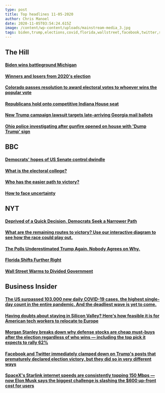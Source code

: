 ```yaml
---
type: post
title: Top headlines 11-05-2020
author: Chris Manoel
date: 2020-11-05T03:54:24.615Z
image: /content/wp-content/uploads/mainstream-media_3.jpg
tags: biden,trump,elections,covid,florida,wallstreet,facebook,twitter,spacex
---
```

## The Hill

#### [Biden wins battleground Michigan](https://thehill.com/homenews/campaign/524343-biden-wins-battleground-michigan "Biden wins battleground Michigan")

#### [Winners and losers from 2020's election](https://thehill.com/homenews/campaign/524537-winners-and-losers-from-2020s-election "Winners and losers from 2020's election")

#### [Colorado passes resolution to award electoral votes to whoever wins the popular vote](https://thehill.com/homenews/state-watch/524576-colorado-passes-resolution-to-award-electoral-votes-to-whoever-wins-the)

#### [Republicans hold onto competitive Indiana House seat](https://thehill.com/homenews/house/524165-republicans-hold-onto-competitive-indiana-house-seat)

#### [New Trump campaign lawsuit targets late-arriving Georgia mail ballots](https://thehill.com/regulation/court-battles/524571-new-trump-campaign-lawsuit-targets-late-arriving-georgia-mail)

#### [Ohio police investigating after gunfire opened on house with 'Dump Trump' sign](https://thehill.com/homenews/state-watch/524569-ohio-police-investigating-after-gunfire-opened-on-house-with-dump-trump)

## BBC

#### [Democrats' hopes of US Senate control dwindle](https://www.bbc.com/news/election-us-2020-54804080)

#### [What is the electoral college?](https://www.bbc.com/news/world-us-canada-53558176)

#### [Who has the easier path to victory?](https://www.bbc.com/news/election-us-2020-54807899)

#### [How to face uncertainty](https://www.bbc.com/worklife/article/20201104-how-to-function-in-times-of-uncertainty)

## NYT

#### [Deprived of a Quick Decision, Democrats Seek a Narrower Path](https://www.nytimes.com/2020/11/04/us/politics/biden-democrats-narrower-path.html?action=click&module=Spotlight&pgtype=Homepage)

#### [What are the remaining routes to victory? Use our interactive diagram to see how the race could play out.](https://www.nytimes.com/interactive/2020/11/04/us/elections/paths-to-victory-biden-trump.html?action=click&module=Spotlight&pgtype=Homepage)

#### [The Polls Underestimated Trump Again. Nobody Agrees on Why.](https://www.nytimes.com/2020/11/04/us/politics/poll-results.html?action=click&module=Spotlight&pgtype=Homepage)

#### [Florida Shifts Further Right](https://www.nytimes.com/interactive/2020/11/04/us/elections/florida-counties-battleground-state.html?action=click&module=Spotlight&pgtype=Homepage)

#### [Wall Street Warms to Divided Government](https://www.nytimes.com/2020/11/04/business/stock-market-election-trump-biden.html?action=click&module=Spotlight&pgtype=Homepage)

## Business Insider

#### [The US surpassed 103,000 new daily COVID-19 cases, the highest single-day count in the entire pandemic. And the deadliest wave is yet to come.](https://www.businessinsider.com/us-surpasses-103000-new-covid-cases-highest-single-day-count-2020-11)

#### [Having doubts about staying in Silicon Valley? Here's how feasible it is for American tech workers to relocate to Europe](https://www.businessinsider.com/how-feasible-for-american-tech-workers-to-move-to-europe-2020-11)

#### [Morgan Stanley breaks down why defense stocks are cheap must-buys after the election regardless of who wins — including the top pick it expects to rally 62%](https://www.businessinsider.com/stocks-to-buy-after-election-defense-picks-cheap-morgan-stanley-2020-11)

#### [Facebook and Twitter immediately clamped down on Trump's posts that prematurely declared election victory, but they did so in very different ways](https://www.businessinsider.com/facebook-twitter-trump-premature-presidential-election-victory-warning-2020-11)

#### [SpaceX's Starlink internet speeds are consistently topping 150 Mbps — now Elon Musk says the biggest challenge is slashing the $600 up-front cost for users](https://www.businessinsider.com/starlink-public-beta-speed-cost-subscription-elon-musk-2020-11)